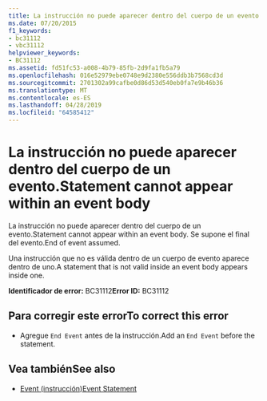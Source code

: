 ```yaml
---
title: La instrucción no puede aparecer dentro del cuerpo de un evento.
ms.date: 07/20/2015
f1_keywords:
- bc31112
- vbc31112
helpviewer_keywords:
- BC31112
ms.assetid: fd51fc53-a008-4b79-85fb-2d9fa1fb5a79
ms.openlocfilehash: 016e52979ebe0748e9d2380e556ddb3b7568cd3d
ms.sourcegitcommit: 2701302a99cafbe0d86d53d540eb0fa7e9b46b36
ms.translationtype: MT
ms.contentlocale: es-ES
ms.lasthandoff: 04/28/2019
ms.locfileid: "64585412"
---
```

# <a name="statement-cannot-appear-within-an-event-body"></a><span data-ttu-id="3b599-102">La instrucción no puede aparecer dentro del cuerpo de un evento.</span><span class="sxs-lookup"><span data-stu-id="3b599-102">Statement cannot appear within an event body</span></span>
<span data-ttu-id="3b599-103">La instrucción no puede aparecer dentro del cuerpo de un evento.</span><span class="sxs-lookup"><span data-stu-id="3b599-103">Statement cannot appear within an event body.</span></span> <span data-ttu-id="3b599-104">Se supone el final del evento.</span><span class="sxs-lookup"><span data-stu-id="3b599-104">End of event assumed.</span></span>  
  
 <span data-ttu-id="3b599-105">Una instrucción que no es válida dentro de un cuerpo de evento aparece dentro de uno.</span><span class="sxs-lookup"><span data-stu-id="3b599-105">A statement that is not valid inside an event body appears inside one.</span></span>  
  
 <span data-ttu-id="3b599-106">**Identificador de error:** BC31112</span><span class="sxs-lookup"><span data-stu-id="3b599-106">**Error ID:** BC31112</span></span>  
  
## <a name="to-correct-this-error"></a><span data-ttu-id="3b599-107">Para corregir este error</span><span class="sxs-lookup"><span data-stu-id="3b599-107">To correct this error</span></span>  
  
- <span data-ttu-id="3b599-108">Agregue `End Event` antes de la instrucción.</span><span class="sxs-lookup"><span data-stu-id="3b599-108">Add an `End Event` before the statement.</span></span>  
  
## <a name="see-also"></a><span data-ttu-id="3b599-109">Vea también</span><span class="sxs-lookup"><span data-stu-id="3b599-109">See also</span></span>

- [<span data-ttu-id="3b599-110">Event (instrucción)</span><span class="sxs-lookup"><span data-stu-id="3b599-110">Event Statement</span></span>](../../visual-basic/language-reference/statements/event-statement.md)

